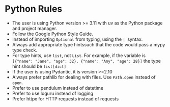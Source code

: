 # Python Rules
- The user is using Python version >= 3.11 with uv as the Python package and project manager.
- Follow the Google Python Style Guide.
- Instead of importing `Optional` from typing, using the `| `syntax.
- Always add appropriate type hintssuch that the code would pass a mypy type check.
- For type hints, use `list`, not `List`. For example, if the variable is `[{"name": "Jane", "age": 32}, {"name": "Amy", "age": 28}]` the type hint should be `list[dict]`
- If the user is using Pydantic, it is version >=2.10
- Always prefer pathlib for dealing with files. Use `Path.open` instead of `open`.
- Prefer to use pendulum instead of datetime
- Prefer to use loguru instead of logging
- Prefer httpx for HTTP requests instead of requests
